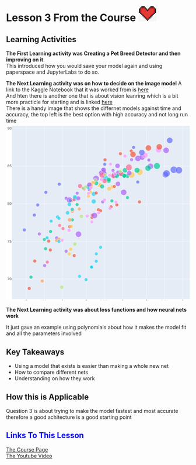 # Lesson 3 From the Course ![Heart](/images/heart.png)
## Learning Activities
**The First Learning activity was Creating a Pet Breed Detector and then improving on it**. <br />
This introduced how you would save your model again and using paperspace and JupyterLabs to do so. <br />

**The Next Learning activity was on how to decide on the image model**
A link to the Kaggle Notebook that it was worked from is [here](https://www.kaggle.com/code/jhoward/which-image-models-are-best) <br />
And hten there is another one that is about vision leanring which is a bit more practicle for starting and is linked [here](https://www.kaggle.com/code/jhoward/the-best-vision-models-for-fine-tuning)  <br />
There is a handy image that shows the differnet models against time and accuracy, the top left is the best option with high accuracy and not long run time <br />
![Comparison](images/modelscomp.png)  <br />

**The Next Learning activity was about loss functions and how neural nets work**

It just gave an example using polynomials about how it makes the model fit and all the parameters involved <br />

## Key Takeaways 
- Using a model that exists is easier than making a whole new net <br />
- How to compare different nets <br />
- Understanding on how they work

## How this is Applicable 
Question 3 is about trying to make the model fastest and most accurate therefore a good achitecture is a good starting point
## <span style="color:blue">Links To This Lesson</span>
[The Course Page](https://course.fast.ai/Lessons/lesson4.html)<br />
[The Youtube Video](https://www.youtube.com/watch?v=F4tvM4Vb3A0&t=18s&ab_channel=JeremyHoward)

